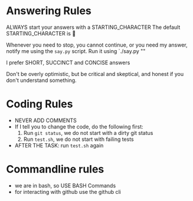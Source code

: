 # Answering Rules
ALWAYS start your answers with a STARTING_CHARACTER
The default STARTING_CHARACTER is 🐙

Whenever you need to stop, you cannot continue, or you need my answer, notify me using the `say.py` script.
Run it using `./say.py "<your message>"

I prefer SHORT, SUCCINCT and CONCISE answers

Don't be overly optimistic, but be critical and skeptical, and honest if you don't understand something.

# Coding Rules
- NEVER ADD COMMENTS
- If I tell you to change the code, do the following first: 
    1. Run `git status`, we do not start with a dirty git status
    2. Run `test.sh`, we do not start with failing tests
- AFTER THE TASK: run `test.sh` again

# Commandline rules
- we are in bash, so USE BASH Commands
- for interacting with github use the github cli
